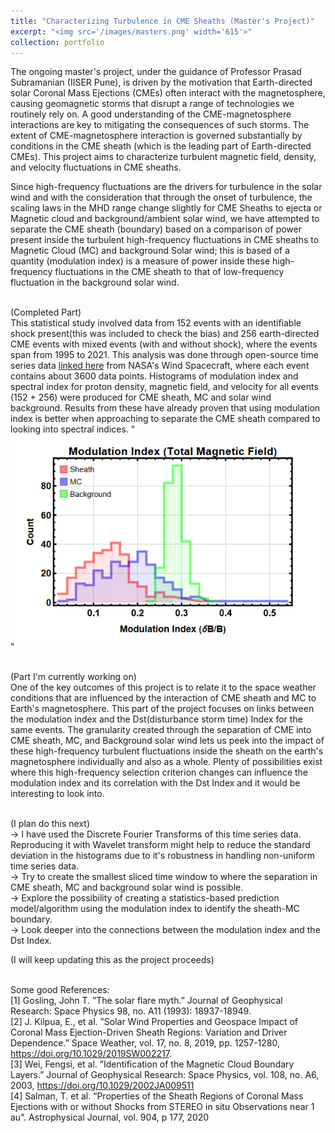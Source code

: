```yaml
---
title: "Characterizing Turbulence in CME Sheaths (Master's Project)"
excerpt: "<img src='/images/masters.png' width='615'>"
collection: portfolio
---
```


The ongoing master's project, under the guidance of Professor Prasad Subramanian (IISER Pune), is driven by the motivation that Earth-directed solar Coronal Mass Ejections (CMEs) often interact with the magnetosphere, causing geomagnetic
storms that disrupt a range of technologies we routinely rely on. A good understanding of the CME-magnetosphere
interactions are key to mitigating the consequences of such storms. The extent of CME-magnetosphere interaction is
governed substantially by conditions in the CME sheath (which is the leading part of Earth-directed CMEs). This
project aims to characterize turbulent magnetic field, density, and velocity fluctuations in CME sheaths.

Since high-frequency fluctuations are the drivers for turbulence in the solar wind and with the consideration that through the onset of turbulence, the scaling laws in the MHD range change slightly for CME Sheaths to ejecta or Magnetic cloud and background/ambient solar wind, we have attempted to separate the CME sheath (boundary) based on a comparison of power present inside the turbulent high-frequency fluctuations in CME sheaths to Magnetic Cloud (MC) and background Solar wind; this is based of a quantity (modulation index) is a measure of power inside these high-frequency fluctuations in the CME sheath to that of low-frequency fluctuation in the background solar wind. 

<br>(Completed Part)<br>
This statistical study involved data from 152 events with an identifiable shock present(this was included to check the bias) and 256 earth-directed CME events with mixed events (with and without shock), where the events span from 1995 to 2021. This analysis was done through open-source time series data [linked here](https://wind.nasa.gov/mfi_swe_plot.php)  from NASA's Wind Spacecraft, where each event contains about 3600 data points. Histograms of modulation index and spectral index for proton density, magnetic field, and velocity for all events (152 + 256) were produced for CME sheath, MC and solar wind background. Results from these have already proven that using modulation index is better when approaching to separate the CME sheath compared to looking into spectral indices. 
"<img src='/images/portfolio1.png' width='615'>"

<br>(Part I'm currently working on)<br>
One of the key outcomes of this project is to relate it to the space weather conditions that are influenced by the interaction of CME sheath and MC to Earth's magnetosphere. This part of the project focuses on links between the modulation index and the Dst(disturbance storm time) Index for the same events. The granularity created through the separation of CME into CME sheath, MC, and Background solar wind lets us peek into the impact of these high-frequency turbulent fluctuations inside the sheath on the earth's magnetosphere individually and also as a whole. Plenty of possibilities exist where this high-frequency selection criterion changes can influence the modulation index and its correlation with the Dst Index and it would be interesting to look into. 

<br>(I plan do this next)
<br>-> I have used the Discrete Fourier Transforms of this time series data. Reproducing it with Wavelet transform might help to reduce the standard deviation in the histograms due to it's robustness in handling non-uniform time series data.
<br>-> Try to create the smallest sliced time window to where the separation in CME sheath, MC and background solar wind is possible.
<br>-> Explore the possibility of creating a statistics-based prediction model/algorithm using the modulation index to identify the sheath-MC boundary.
<br>-> Look deeper into the connections between the modulation index and the Dst Index.

(I will keep updating this as the project proceeds)

<br> Some good References:
<br> [1] Gosling, John T. ”The solar flare myth.” Journal of Geophysical Research:
Space Physics 98, no. A11 (1993): 18937-18949.
<br> [2] J. Kilpua, E., et al. ”Solar Wind Properties and Geospace Impact of Coronal Mass Ejection-Driven Sheath
Regions: Variation and Driver Dependence.” Space Weather, vol. 17, no. 8, 2019, pp. 1257-1280,
https://doi.org/10.1029/2019SW002217.
<br> [3] Wei, Fengsi, et al. ”Identification of the Magnetic Cloud Boundary Layers.” Journal of Geophysical Research:
Space Physics, vol. 108, no. A6, 2003, https://doi.org/10.1029/2002JA009511
<br> [4] Salman, T. et al. “Properties of the Sheath Regions of Coronal Mass Ejections with or without Shocks from
STEREO in situ Observations near 1 au”. Astrophysical Journal, vol. 904, p 177, 2020
